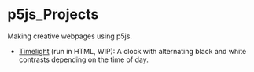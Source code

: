 # p5js_Projects
Making creative webpages using p5js.</br>
* [Timelight](https://github.com/Pranangel/p5js_Projects/blob/9eca1ede8f9ba6e7149f0ba2f94ba75e1cb7dca8/Timelight.js) (run in HTML, WIP): A clock with alternating black and white contrasts depending on the time of day.
